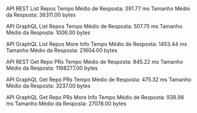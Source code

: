 API REST List Repos
Tempo Médio de Resposta: 391.77 ms
Tamanho Médio da Resposta: 36311.00 bytes

API GraphQL List Repos
Tempo Médio de Resposta: 507.75 ms
Tamanho Médio da Resposta: 1006.00 bytes

API GraphQL List Repos More Info
Tempo Médio de Resposta: 1453.44 ms
Tamanho Médio da Resposta: 21604.00 bytes

API REST Get Repo PRs
Tempo Médio de Resposta: 845.22 ms
Tamanho Médio da Resposta: 1168277.00 bytes

API GraphQL Get Repo PRs
Tempo Médio de Resposta: 475.32 ms
Tamanho Médio da Resposta: 3237.00 bytes

API GraphQL Get Repo PRs More Info
Tempo Médio de Resposta: 938.98 ms
Tamanho Médio da Resposta: 27078.00 bytes
